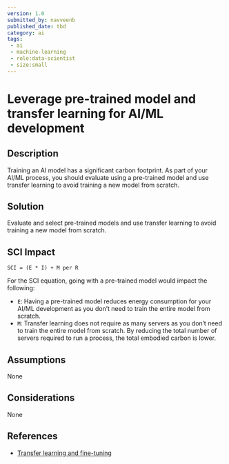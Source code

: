 ```yaml
---
version: 1.0
submitted_by: navveenb
published_date: tbd
category: ai
tags: 
 - ai
 - machine-learning
 - role:data-scientist
 - size:small
---
```


# Leverage pre-trained model and transfer learning for AI/ML development 

## Description
Training an AI model has a significant carbon footprint. As part of your AI/ML process, you should evaluate using a pre-trained model and use transfer learning to avoid training a new model from scratch. 


## Solution
Evaluate and select pre-trained models and use transfer learning to avoid training a new model from scratch. 

## SCI Impact
`SCI = (E * I) + M per R`

For the SCI equation, going with a pre-trained model would impact the following:
- `E`: Having a pre-trained model reduces energy consumption for your AI/ML development as you don’t need to train the entire model from scratch.
- `M`: Transfer learning does not require as many servers as you don’t need to train the entire model from scratch. By reducing the total number of servers required to run a process, the total embodied carbon is lower.

## Assumptions
None 

## Considerations
None

## References
- [Transfer learning and fine-tuning](https://www.tensorflow.org/tutorials/images/transfer_learning)
